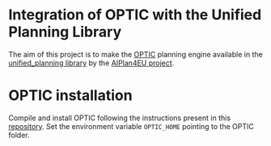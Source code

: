 # Integration of OPTIC with the Unified Planning Library

The aim of this project is to make the [OPTIC](https://nms.kcl.ac.uk/planning/software/optic.html) planning engine available in the
[unified_planning library](https://github.com/aiplan4eu/unified-planning) by
the [AIPlan4EU project](https://www.aiplan4eu-project.eu/).

# OPTIC installation
Compile and install OPTIC following the instructions present in this [repository](https://github.com/roveri-marco/optic).
Set the environment variable `OPTIC_HOME` pointing to the OPTIC folder.